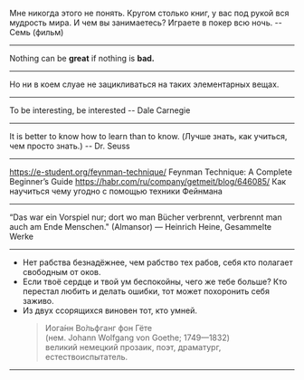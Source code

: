 Мне никогда этого не понять. Кругом столько книг, у вас под рукой вся мудрость мира.
И чем вы занимаетесь? Играете в покер всю ночь. -- Семь (фильм)

---------------------------------------------------------------------------------------

Nothing can be __great__ if nothing is __bad.__

---------------------------------------------------------------------------------------

Но ни в коем слуае не зацикливаться на таких элементарных вещах.

---------------------------------------------------------------------------------------

To be interesting, be interested
  -- Dale Carnegie

---------------------------------------------------------------------------------------

It is better to know how to learn than to know. (Лучше знать, как учиться, чем просто знать.)
  -- Dr. Seuss

---------------------------------------------------------------------------------------

https://e-student.org/feynman-technique/ Feynman Technique: A Complete Beginner’s Guide
https://habr.com/ru/company/getmeit/blog/646085/ Как научиться чему угодно с помощью техники Фейнмана


---------------------------------------------------------------------------------------

“Das war ein Vorspiel nur; dort wo man Bücher verbrennt, verbrennt man auch am Ende Menschen."
  (Almansor) ― Heinrich Heine, Gesammelte Werke

---------------------------------------------------------------------------------------

- Нет рабства безнадёжнее, чем рабство тех рабов, себя кто полагает свободным от оков.
- Если твоё сердце и твой ум беспокойны, чего же тебе больше? Кто перестал любить и делать ошибки, тот может похоронить себя заживо.
- Из двух ссорящихся виновен тот, кто умней.
  > Иога́нн Во́льфганг фон Гёте \
  > (нем. Johann Wolfgang von Goethe; 1749—1832) \
  > великий немецкий прозаик, поэт, драматург, естествоиспытатель.

---------------------------------------------------------------------------------------
